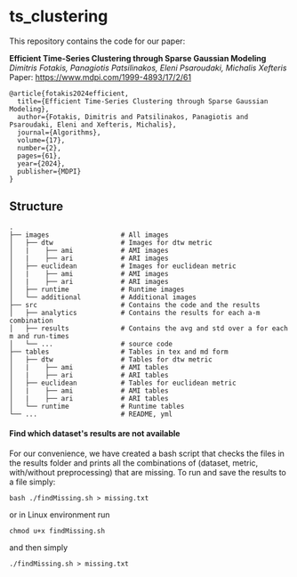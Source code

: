 # ts_clustering

This repository contains the code for our paper:

**Efficient Time-Series Clustering through Sparse Gaussian Modeling** <br />
*Dimitris Fotakis, Panagiotis Patsilinakos, Eleni Psaroudaki, Michalis Xefteris*<br />
Paper: https://www.mdpi.com/1999-4893/17/2/61


```
@article{fotakis2024efficient,
  title={Efficient Time-Series Clustering through Sparse Gaussian Modeling},
  author={Fotakis, Dimitris and Patsilinakos, Panagiotis and Psaroudaki, Eleni and Xefteris, Michalis},
  journal={Algorithms},
  volume={17},
  number={2},
  pages={61},
  year={2024},
  publisher={MDPI}
}

```
## Structure

    .
    ├── images                  # All images
    │   ├── dtw                 # Images for dtw metric
    │   |    ├── ami            # AMI images
    │   |    ├── ari            # ARI images
    │   ├── euclidean           # Images for euclidean metric
    │   |    ├── ami            # AMI images
    │   |    ├── ari            # ARI images
    │   ├── runtime             # Runtime images
    │   └── additional          # Additional images
    ├── src                     # Contains the code and the results
    │   ├── analytics           # Contains the results for each a-m combination
    │   ├── results             # Contains the avg and std over a for each m and run-times
    │   └── ...                 # source code
    ├── tables                  # Tables in tex and md form 
    │   ├── dtw                 # Tables for dtw metric
    │   |    ├── ami            # AMI tables
    │   |    ├── ari            # ARI tables
    │   ├── euclidean           # Tables for euclidean metric
    │   |    ├── ami            # AMI tables
    │   |    ├── ari            # ARI tables
    │   └── runtime             # Runtime tables
    └── ...                     # README, yml


#### Find which dataset's results are not available 
For our convenience, we have created a bash script that checks the files in the results folder and prints all the combinations of (dataset, metric, with/without preprocessing) that are missing. To run and save the results to a file simply:
```
bash ./findMissing.sh > missing.txt
```
or in Linux environment run 
```
chmod u+x findMissing.sh  
```
and then simply
```
./findMissing.sh > missing.txt
```
